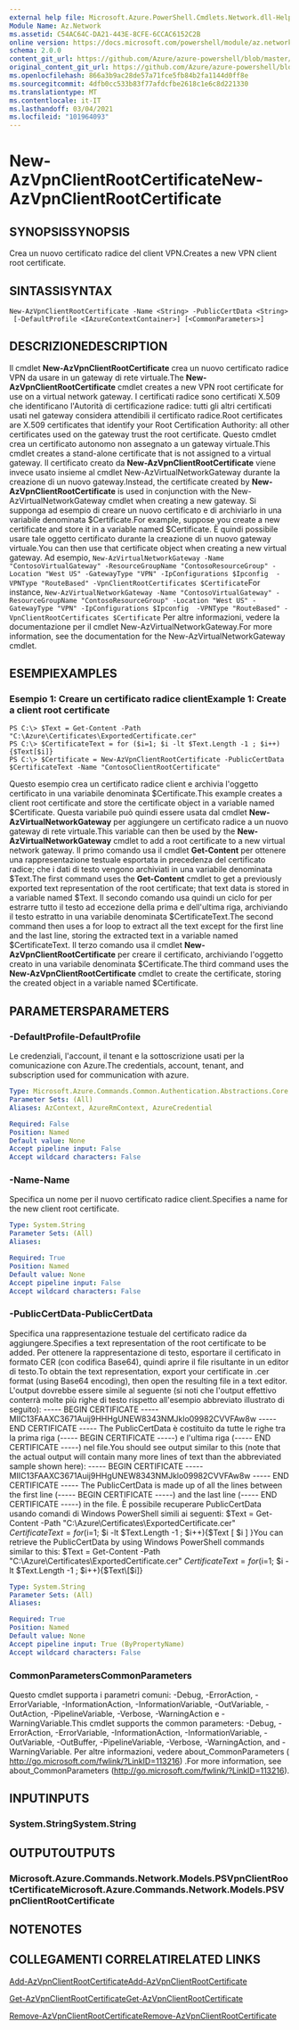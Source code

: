 ```yaml
---
external help file: Microsoft.Azure.PowerShell.Cmdlets.Network.dll-Help.xml
Module Name: Az.Network
ms.assetid: C54AC64C-DA21-443E-8CFE-6CCAC6152C2B
online version: https://docs.microsoft.com/powershell/module/az.network/new-azvpnclientrootcertificate
schema: 2.0.0
content_git_url: https://github.com/Azure/azure-powershell/blob/master/src/Network/Network/help/New-AzVpnClientRootCertificate.md
original_content_git_url: https://github.com/Azure/azure-powershell/blob/master/src/Network/Network/help/New-AzVpnClientRootCertificate.md
ms.openlocfilehash: 866a3b9ac28de57a71fce5fb84b2fa1144d0ff8e
ms.sourcegitcommit: 4dfb0cc533b83f77afdcfbe2618c1e6c8d221330
ms.translationtype: MT
ms.contentlocale: it-IT
ms.lasthandoff: 03/04/2021
ms.locfileid: "101964093"
---
```

# <span data-ttu-id="d3ceb-101">New-AzVpnClientRootCertificate</span><span class="sxs-lookup"><span data-stu-id="d3ceb-101">New-AzVpnClientRootCertificate</span></span>

## <span data-ttu-id="d3ceb-102">SYNOPSIS</span><span class="sxs-lookup"><span data-stu-id="d3ceb-102">SYNOPSIS</span></span>
<span data-ttu-id="d3ceb-103">Crea un nuovo certificato radice del client VPN.</span><span class="sxs-lookup"><span data-stu-id="d3ceb-103">Creates a new VPN client root certificate.</span></span>

## <span data-ttu-id="d3ceb-104">SINTASSI</span><span class="sxs-lookup"><span data-stu-id="d3ceb-104">SYNTAX</span></span>

```
New-AzVpnClientRootCertificate -Name <String> -PublicCertData <String>
 [-DefaultProfile <IAzureContextContainer>] [<CommonParameters>]
```

## <span data-ttu-id="d3ceb-105">DESCRIZIONE</span><span class="sxs-lookup"><span data-stu-id="d3ceb-105">DESCRIPTION</span></span>
<span data-ttu-id="d3ceb-106">Il cmdlet **New-AzVpnClientRootCertificate** crea un nuovo certificato radice VPN da usare in un gateway di rete virtuale.</span><span class="sxs-lookup"><span data-stu-id="d3ceb-106">The **New-AzVpnClientRootCertificate** cmdlet creates a new VPN root certificate for use on a virtual network gateway.</span></span>
<span data-ttu-id="d3ceb-107">I certificati radice sono certificati X.509 che identificano l'Autorità di certificazione radice: tutti gli altri certificati usati nel gateway considera attendibili il certificato radice.</span><span class="sxs-lookup"><span data-stu-id="d3ceb-107">Root certificates are X.509 certificates that identify your Root Certification Authority: all other certificates used on the gateway trust the root certificate.</span></span>
<span data-ttu-id="d3ceb-108">Questo cmdlet crea un certificato autonomo non assegnato a un gateway virtuale.</span><span class="sxs-lookup"><span data-stu-id="d3ceb-108">This cmdlet creates a stand-alone certificate that is not assigned to a virtual gateway.</span></span>
<span data-ttu-id="d3ceb-109">Il certificato creato da **New-AzVpnClientRootCertificate** viene invece usato insieme al cmdlet New-AzVirtualNetworkGateway durante la creazione di un nuovo gateway.</span><span class="sxs-lookup"><span data-stu-id="d3ceb-109">Instead, the certificate created by **New-AzVpnClientRootCertificate** is used in conjunction with the New-AzVirtualNetworkGateway cmdlet when creating a new gateway.</span></span>
<span data-ttu-id="d3ceb-110">Si supponga ad esempio di creare un nuovo certificato e di archiviarlo in una variabile denominata $Certificate.</span><span class="sxs-lookup"><span data-stu-id="d3ceb-110">For example, suppose you create a new certificate and store it in a variable named $Certificate.</span></span>
<span data-ttu-id="d3ceb-111">È quindi possibile usare tale oggetto certificato durante la creazione di un nuovo gateway virtuale.</span><span class="sxs-lookup"><span data-stu-id="d3ceb-111">You can then use that certificate object when creating a new virtual gateway.</span></span>
<span data-ttu-id="d3ceb-112">Ad esempio, `New-AzVirtualNetworkGateway -Name "ContosoVirtualGateway" -ResourceGroupName "ContosoResourceGroup" -Location "West US" -GatewayType "VPN" -IpConfigurations $Ipconfig  -VPNType "RouteBased" -VpnClientRootCertificates $Certificate`</span><span class="sxs-lookup"><span data-stu-id="d3ceb-112">For instance, `New-AzVirtualNetworkGateway -Name "ContosoVirtualGateway" -ResourceGroupName "ContosoResourceGroup" -Location "West US" -GatewayType "VPN" -IpConfigurations $Ipconfig  -VPNType "RouteBased" -VpnClientRootCertificates $Certificate`</span></span>
<span data-ttu-id="d3ceb-113">Per altre informazioni, vedere la documentazione per il cmdlet New-AzVirtualNetworkGateway.</span><span class="sxs-lookup"><span data-stu-id="d3ceb-113">For more information, see the documentation for the New-AzVirtualNetworkGateway cmdlet.</span></span>

## <span data-ttu-id="d3ceb-114">ESEMPI</span><span class="sxs-lookup"><span data-stu-id="d3ceb-114">EXAMPLES</span></span>

### <span data-ttu-id="d3ceb-115">Esempio 1: Creare un certificato radice client</span><span class="sxs-lookup"><span data-stu-id="d3ceb-115">Example 1: Create a client root certificate</span></span>
```
PS C:\> $Text = Get-Content -Path "C:\Azure\Certificates\ExportedCertificate.cer"
PS C:\> $CertificateText = for ($i=1; $i -lt $Text.Length -1 ; $i++){$Text[$i]}
PS C:\> $Certificate = New-AzVpnClientRootCertificate -PublicCertData $CertificateText -Name "ContosoClientRootCertificate"
```

<span data-ttu-id="d3ceb-116">Questo esempio crea un certificato radice client e archivia l'oggetto certificato in una variabile denominata $Certificate.</span><span class="sxs-lookup"><span data-stu-id="d3ceb-116">This example creates a client root certificate and store the certificate object in a variable named $Certificate.</span></span>
<span data-ttu-id="d3ceb-117">Questa variabile può quindi essere usata dal cmdlet **New-AzVirtualNetworkGateway** per aggiungere un certificato radice a un nuovo gateway di rete virtuale.</span><span class="sxs-lookup"><span data-stu-id="d3ceb-117">This variable can then be used by the **New-AzVirtualNetworkGateway** cmdlet to add a root certificate to a new virtual network gateway.</span></span>
<span data-ttu-id="d3ceb-118">Il primo comando usa il cmdlet **Get-Content** per ottenere una rappresentazione testuale esportata in precedenza del certificato radice; che i dati di testo vengono archiviati in una variabile denominata $Text.</span><span class="sxs-lookup"><span data-stu-id="d3ceb-118">The first command uses the **Get-Content** cmdlet to get a previously exported text representation of the root certificate; that text data is stored in a variable named $Text.</span></span>
<span data-ttu-id="d3ceb-119">Il secondo comando usa quindi un ciclo for per estrarre tutto il testo ad eccezione della prima e dell'ultima riga, archiviando il testo estratto in una variabile denominata $CertificateText.</span><span class="sxs-lookup"><span data-stu-id="d3ceb-119">The second command then uses a for loop to extract all the text except for the first line and the last line, storing the extracted text in a variable named $CertificateText.</span></span>
<span data-ttu-id="d3ceb-120">Il terzo comando usa il cmdlet **New-AzVpnClientRootCertificate** per creare il certificato, archiviando l'oggetto creato in una variabile denominata $Certificate.</span><span class="sxs-lookup"><span data-stu-id="d3ceb-120">The third command uses the **New-AzVpnClientRootCertificate** cmdlet to create the certificate, storing the created object in a variable named $Certificate.</span></span>

## <span data-ttu-id="d3ceb-121">PARAMETERS</span><span class="sxs-lookup"><span data-stu-id="d3ceb-121">PARAMETERS</span></span>

### <span data-ttu-id="d3ceb-122">-DefaultProfile</span><span class="sxs-lookup"><span data-stu-id="d3ceb-122">-DefaultProfile</span></span>
<span data-ttu-id="d3ceb-123">Le credenziali, l'account, il tenant e la sottoscrizione usati per la comunicazione con Azure.</span><span class="sxs-lookup"><span data-stu-id="d3ceb-123">The credentials, account, tenant, and subscription used for communication with azure.</span></span>

```yaml
Type: Microsoft.Azure.Commands.Common.Authentication.Abstractions.Core.IAzureContextContainer
Parameter Sets: (All)
Aliases: AzContext, AzureRmContext, AzureCredential

Required: False
Position: Named
Default value: None
Accept pipeline input: False
Accept wildcard characters: False
```

### <span data-ttu-id="d3ceb-124">-Name</span><span class="sxs-lookup"><span data-stu-id="d3ceb-124">-Name</span></span>
<span data-ttu-id="d3ceb-125">Specifica un nome per il nuovo certificato radice client.</span><span class="sxs-lookup"><span data-stu-id="d3ceb-125">Specifies a name for the new client root certificate.</span></span>

```yaml
Type: System.String
Parameter Sets: (All)
Aliases:

Required: True
Position: Named
Default value: None
Accept pipeline input: False
Accept wildcard characters: False
```

### <span data-ttu-id="d3ceb-126">-PublicCertData</span><span class="sxs-lookup"><span data-stu-id="d3ceb-126">-PublicCertData</span></span>
<span data-ttu-id="d3ceb-127">Specifica una rappresentazione testuale del certificato radice da aggiungere.</span><span class="sxs-lookup"><span data-stu-id="d3ceb-127">Specifies a text representation of the root certificate to be added.</span></span>
<span data-ttu-id="d3ceb-128">Per ottenere la rappresentazione di testo, esportare il certificato in formato CER (con codifica Base64), quindi aprire il file risultante in un editor di testo.</span><span class="sxs-lookup"><span data-stu-id="d3ceb-128">To obtain the text representation, export your certificate in .cer format (using Base64 encoding), then open the resulting file in a text editor.</span></span>
<span data-ttu-id="d3ceb-129">L'output dovrebbe essere simile al seguente (si noti che l'output effettivo conterrà molte più righe di testo rispetto all'esempio abbreviato illustrato di seguito): ----- BEGIN CERTIFICATE ----- MIIC13FAAXC3671Auij9HHHgUNEW8343NMJklo09982CVVFAw8w ----- END CERTIFICATE ----- The PublicCertData è costituito da tutte le righe tra la prima riga (----- BEGIN CERTIFICATE -----) e l'ultima riga (----- END CERTIFICATE -----) nel file.</span><span class="sxs-lookup"><span data-stu-id="d3ceb-129">You should see output similar to this (note that the actual output will contain many more lines of text than the abbreviated sample shown here): ----- BEGIN CERTIFICATE ----- MIIC13FAAXC3671Auij9HHgUNEW8343NMJklo09982CVVFAw8w ----- END CERTIFICATE ----- The PublicCertData is made up of all the lines between the first line (----- BEGIN CERTIFICATE -----) and the last line (----- END CERTIFICATE -----) in the file.</span></span>
<span data-ttu-id="d3ceb-130">È possibile recuperare PublicCertData usando comandi di Windows PowerShell simili ai seguenti: $Text = Get-Content -Path "C:\Azure\Certificates\ExportedCertificate.cer" $CertificateText = for ($i=1; $i -lt $Text.Length -1 ; $i++){$Text \[ $i \] }</span><span class="sxs-lookup"><span data-stu-id="d3ceb-130">You can retrieve the PublicCertData by using Windows PowerShell commands similar to this: $Text = Get-Content -Path "C:\Azure\Certificates\ExportedCertificate.cer" $CertificateText = for ($i=1; $i -lt $Text.Length -1 ; $i++){$Text\[$i\]}</span></span>

```yaml
Type: System.String
Parameter Sets: (All)
Aliases:

Required: True
Position: Named
Default value: None
Accept pipeline input: True (ByPropertyName)
Accept wildcard characters: False
```

### <span data-ttu-id="d3ceb-131">CommonParameters</span><span class="sxs-lookup"><span data-stu-id="d3ceb-131">CommonParameters</span></span>
<span data-ttu-id="d3ceb-132">Questo cmdlet supporta i parametri comuni: -Debug, -ErrorAction, -ErrorVariable, -InformationAction, -InformationVariable, -OutVariable, -OutAction, -PipelineVariable, -Verbose, -WarningAction e -WarningVariable.</span><span class="sxs-lookup"><span data-stu-id="d3ceb-132">This cmdlet supports the common parameters: -Debug, -ErrorAction, -ErrorVariable, -InformationAction, -InformationVariable, -OutVariable, -OutBuffer, -PipelineVariable, -Verbose, -WarningAction, and -WarningVariable.</span></span> <span data-ttu-id="d3ceb-133">Per altre informazioni, vedere about_CommonParameters ( http://go.microsoft.com/fwlink/?LinkID=113216) .</span><span class="sxs-lookup"><span data-stu-id="d3ceb-133">For more information, see about_CommonParameters (http://go.microsoft.com/fwlink/?LinkID=113216).</span></span>

## <span data-ttu-id="d3ceb-134">INPUT</span><span class="sxs-lookup"><span data-stu-id="d3ceb-134">INPUTS</span></span>

### <span data-ttu-id="d3ceb-135">System.String</span><span class="sxs-lookup"><span data-stu-id="d3ceb-135">System.String</span></span>

## <span data-ttu-id="d3ceb-136">OUTPUT</span><span class="sxs-lookup"><span data-stu-id="d3ceb-136">OUTPUTS</span></span>

### <span data-ttu-id="d3ceb-137">Microsoft.Azure.Commands.Network.Models.PSVpnClientRootCertificate</span><span class="sxs-lookup"><span data-stu-id="d3ceb-137">Microsoft.Azure.Commands.Network.Models.PSVpnClientRootCertificate</span></span>

## <span data-ttu-id="d3ceb-138">NOTE</span><span class="sxs-lookup"><span data-stu-id="d3ceb-138">NOTES</span></span>

## <span data-ttu-id="d3ceb-139">COLLEGAMENTI CORRELATI</span><span class="sxs-lookup"><span data-stu-id="d3ceb-139">RELATED LINKS</span></span>

[<span data-ttu-id="d3ceb-140">Add-AzVpnClientRootCertificate</span><span class="sxs-lookup"><span data-stu-id="d3ceb-140">Add-AzVpnClientRootCertificate</span></span>](./Add-AzVpnClientRootCertificate.md)

[<span data-ttu-id="d3ceb-141">Get-AzVpnClientRootCertificate</span><span class="sxs-lookup"><span data-stu-id="d3ceb-141">Get-AzVpnClientRootCertificate</span></span>](./Get-AzVpnClientRootCertificate.md)

[<span data-ttu-id="d3ceb-142">Remove-AzVpnClientRootCertificate</span><span class="sxs-lookup"><span data-stu-id="d3ceb-142">Remove-AzVpnClientRootCertificate</span></span>](./Remove-AzVpnClientRootCertificate.md)


